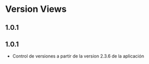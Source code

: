 # Version Views

## 1.0.1



## 1.0.1
- Control de versiones a partir de la version 2.3.6 de la aplicación